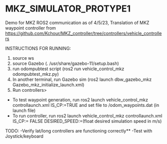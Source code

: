 # MKZ_SIMULATOR_PROTYPE1
Demo for MKZ ROS2 communication as of 4/5/23, Translation of MKZ waypoint controller from https://github.com/Kchour/MKZ_controller/tree/controllers/vehicle_controllers

INSTRUCTIONS FOR RUNNING: 
1) source ws
2) source Gazebo (. /usr/share/gazebo-11/setup.bash)
3) run odompubtest script (ros2 run vehicle_control_mkz odompubtest_mkz.py)
4) In another terminal, run Gazebo sim (ros2 launch dbw_gazebo_mkz Gazebo_mkz_initialize_launch.xml)
5) Run controllers>
- To test waypoint generation, run ros2 launch vehicle_control_mkz controllaunch.xml IS_CP:=TRUE and set file to /odom_waypoints.dat (in launch file)
- To run controller, run ros2 launch vehicle_control_mkz controllaunch.xml IS_CP:= FALSE DESIRED_SPEED:=(float desired simulation speed in m/s)

TODO: 
-Verify lat/long controllers are functioning correctly**
-Test with Joystick/keyboard

